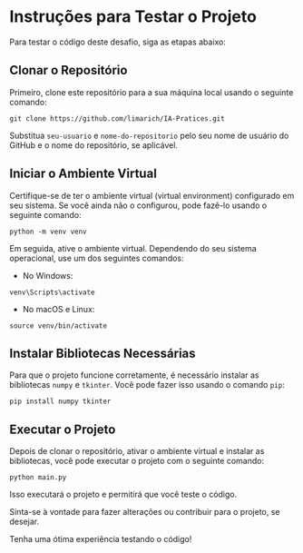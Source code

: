# Instruções para Testar o Projeto

Para testar o código deste desafio, siga as etapas abaixo:

## Clonar o Repositório

Primeiro, clone este repositório para a sua máquina local usando o seguinte comando:

```
git clone https://github.com/limarich/IA-Pratices.git
```

Substitua `seu-usuario` e `nome-do-repositorio` pelo seu nome de usuário do GitHub e o nome do repositório, se aplicável.

## Iniciar o Ambiente Virtual

Certifique-se de ter o ambiente virtual (virtual environment) configurado em seu sistema. Se você ainda não o configurou, pode fazê-lo usando o seguinte comando:

```
python -m venv venv
```

Em seguida, ative o ambiente virtual. Dependendo do seu sistema operacional, use um dos seguintes comandos:

- No Windows:

```
venv\Scripts\activate
```

- No macOS e Linux:

```
source venv/bin/activate
```

## Instalar Bibliotecas Necessárias

Para que o projeto funcione corretamente, é necessário instalar as bibliotecas `numpy` e `tkinter`. Você pode fazer isso usando o comando `pip`:

```
pip install numpy tkinter
```

## Executar o Projeto

Depois de clonar o repositório, ativar o ambiente virtual e instalar as bibliotecas, você pode executar o projeto com o seguinte comando:

```
python main.py
```

Isso executará o projeto e permitirá que você teste o código.

Sinta-se à vontade para fazer alterações ou contribuir para o projeto, se desejar.

Tenha uma ótima experiência testando o código!

